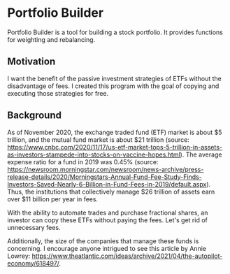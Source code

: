 # Portfolio Builder
Portfolio Builder is a tool for building a stock portfolio. It provides functions for weighting and rebalancing.

## Motivation
I want the benefit of the passive investment strategies of ETFs without the disadvantage of fees. I created this program with the goal of copying and executing those strategies for free.

## Background
As of November 2020, the exchange traded fund (ETF) market is about $5 trillion, and the mutual fund market is about $21 trillion (source: https://www.cnbc.com/2020/11/17/us-etf-market-tops-5-trillion-in-assets-as-investors-stampede-into-stocks-on-vaccine-hopes.html). The average expense ratio for a fund in 2019 was 0.45% (source: https://newsroom.morningstar.com/newsroom/news-archive/press-release-details/2020/Morningstars-Annual-Fund-Fee-Study-Finds-Investors-Saved-Nearly-6-Billion-in-Fund-Fees-in-2019/default.aspx). Thus, the institutions that collectively manage $26 trillion of assets earn over $11 billion per year in fees.

With the ability to automate trades and purchase fractional shares, an investor can copy these ETFs without paying the fees. Let's get rid of unnecessary fees.

Additionally, the size of the companies that manage these funds is concerning. I encourage anyone intrigued to see this article by Annie Lowrey: https://www.theatlantic.com/ideas/archive/2021/04/the-autopilot-economy/618497/. 